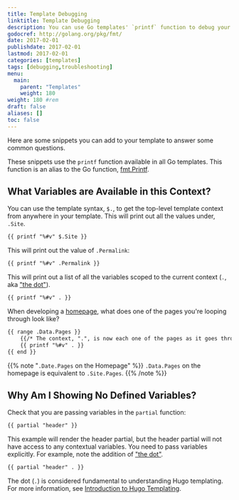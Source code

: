 ```yaml
---
title: Template Debugging
linktitle: Template Debugging
description: You can use Go templates' `printf` function to debug your Hugo  templates. These snippets provide a quick and easy visualization of the variables available to you in different contexts.
godocref: http://golang.org/pkg/fmt/
date: 2017-02-01
publishdate: 2017-02-01
lastmod: 2017-02-01
categories: [templates]
tags: [debugging,troubleshooting]
menu:
  main:
    parent: "Templates"
    weight: 180
weight: 180	#rem
draft: false
aliases: []
toc: false
---
```


Here are some snippets you can add to your template to answer some common questions.

These snippets use the `printf` function available in all Go templates.  This function is an alias to the Go function, [fmt.Printf](http://golang.org/pkg/fmt/).

## What Variables are Available in this Context?

You can use the template syntax, `$.`, to get the top-level template context from anywhere in your template. This will print out all the values under, `.Site`.

```html
{{ printf "%#v" $.Site }}
```

This will print out the value of `.Permalink`:


```html
{{ printf "%#v" .Permalink }}
```


This will print out a list of all the variables scoped to the current context
(`.`, aka ["the dot"][tempintro]).


```html
{{ printf "%#v" . }}
```


When developing a [homepage][], what does one of the pages you're looping through look like?

```html
{{ range .Data.Pages }}
    {{/* The context, ".", is now each one of the pages as it goes through the loop */}}
    {{ printf "%#v" . }}
{{ end }}
```

{{% note "`.Date.Pages` on the Homepage" %}}
`.Data.Pages` on the homepage is equivalent to `.Site.Pages`.
{{% /note %}}

## Why Am I Showing No Defined Variables?

Check that you are passing variables in the `partial` function:

```html
{{ partial "header" }}
```

This example will render the header partial, but the header partial will not have access to any contextual variables. You need to pass variables explicitly. For example, note the addition of ["the dot"][tempintro].

```html
{{ partial "header" . }}
```

The dot (`.`) is considered fundamental to understanding Hugo templating. For more information, see [Introduction to Hugo Templating][tempintro].

[homepage]: /templates/homepage/
[tempintro]: /templates/introduction/